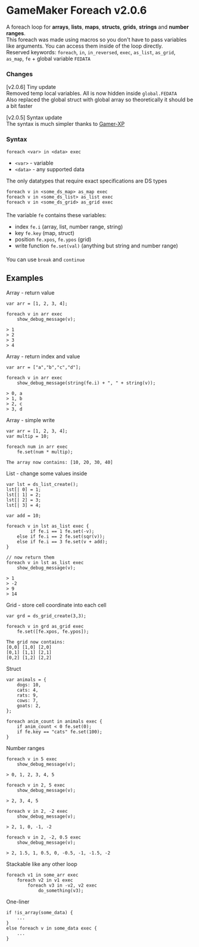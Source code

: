 # GameMaker Foreach v2.0.6

A foreach loop for **arrays**, **lists**, **maps**, **structs**, **grids**, **strings** and **number ranges**.  
This foreach was made using macros so you don't have to pass variables like arguments. You can access them inside of the loop directly.  
Reserved keywords: `foreach`, `in`, `in_reversed`, `exec`, `as_list`, `as_grid`, `as_map`, `fe` + global variable `FEDATA`

### Changes
[v2.0.6] Tiny update  
Removed temp local variables. All is now hidden inside `global.FEDATA`  
Also replaced the global struct with global array so theoretically it should be a bit faster  
  
[v2.0.5] Syntax update  
The syntax is much simpler thanks to [Gamer-XP](https://github.com/Gamer-XP)   
  
### Syntax
`foreach <var> in <data> exec`

+ `<var>` - variable
+ `<data>` - any supported data  

The only datatypes that require exact specifications are DS types
```
foreach v in <some_ds_map> as_map exec
foreach v in <some_ds_list> as_list exec
foreach v in <some_ds_grid> as_grid exec
```
  
####
The variable `fe` contains these variables:  
- index `fe.i` (array, list, number range, string)
- key `fe.key` (map, struct)
- position `fe.xpos`, `fe.ypos` (grid)
- write function `fe.set(val)` (anything but string and number range)
  
####
You can use `break` and `continue`  

## Examples
Array - return value
```
var arr = [1, 2, 3, 4];

foreach v in arr exec
	show_debug_message(v);
 
> 1
> 2
> 3
> 4
```
Array - return index and value
```
var arr = ["a","b","c","d"];

foreach v in arr exec
	show_debug_message(string(fe.i) + ", " + string(v));
 
> 0, a
> 1, b
> 2, c
> 3, d
```
Array - simple write
```
var arr = [1, 2, 3, 4];
var multip = 10;

foreach num in arr exec
	fe.set(num * multip);

The array now contains: [10, 20, 30, 40]
```
List - change some values inside
```
var lst = ds_list_create();
lst[| 0] = 1; 
lst[| 1] = 2;
lst[| 2] = 3; 
lst[| 3] = 4;

var add = 10;

foreach v in lst as_list exec {
	     if fe.i == 1 fe.set(-v);
	else if fe.i == 2 fe.set(sqr(v));
	else if fe.i == 3 fe.set(v + add);
}

// now return them
foreach v in lst as_list exec
	show_debug_message(v);

> 1
> -2
> 9
> 14
```
Grid - store cell coordinate into each cell
```
var grd = ds_grid_create(3,3);

foreach v in grd as_grid exec
	fe.set([fe.xpos, fe.ypos]);

The grid now contains:
[0,0] [1,0] [2,0]
[0,1] [1,1] [2,1]
[0,2] [1,2] [2,2]
```
Struct
```
var animals = {
	dogs: 10,
	cats: 4,
	rats: 9,
	cows: 7,
	goats: 2,
};

foreach anim_count in animals exec {
	if anim_count < 0 fe.set(0);
	if fe.key == "cats" fe.set(100);
}

```
Number ranges
```
foreach v in 5 exec 
	show_debug_message(v);
	
> 0, 1, 2, 3, 4, 5

foreach v in 2, 5 exec 
	show_debug_message(v);
	
> 2, 3, 4, 5

foreach v in 2, -2 exec 
	show_debug_message(v);
	
> 2, 1, 0, -1, -2

foreach v in 2, -2, 0.5 exec 
	show_debug_message(v);
	
> 2, 1.5, 1, 0.5, 0, -0.5, -1, -1.5, -2
```
Stackable like any other loop
```
foreach v1 in some_arr exec
	foreach v2 in v1 exec
		foreach v3 in -v2, v2 exec
			do_something(v3);

```
One-liner
```
if !is_array(some_data) {
	...
}
else foreach v in some_data exec {
	...
}
```
